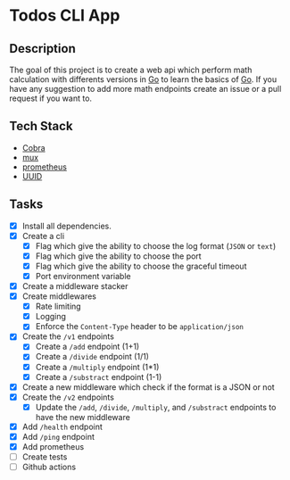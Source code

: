 # Todos CLI App

## Description

The goal of this project is to create a web api which perform math calculation with differents versions in [Go](https://go.dev) to learn the basics of [Go](https://go.dev). If you have any suggestion to add more math endpoints create an issue or a pull request if you want to.

## Tech Stack

- [Cobra](https://cobra.dev)
- [mux](https://github.com/gorilla/mux)
- [prometheus](https://github.com/prometheus/client_golang)
- [UUID](https://github.com/google/uuid)

## Tasks

- [x] Install all dependencies.
- [x] Create a cli
  - [x] Flag which give the ability to choose the log format (`JSON` or `text`)
  - [x] Flag which give the ability to choose the port
  - [x] Flag which give the ability to choose the graceful timeout
  - [x] Port environment variable
- [x] Create a middleware stacker
- [x] Create middlewares
  - [x] Rate limiting
  - [x] Logging
  - [x] Enforce the `Content-Type` header to be `application/json`
- [x] Create the `/v1` endpoints
  - [x] Create a `/add` endpoint (1+1)
  - [x] Create a `/divide` endpoint (1/1)
  - [x] Create a `/multiply` endpoint (1*1)
  - [x] Create a `/substract` endpoint (1-1)
- [x] Create a new middleware which check if the format is a JSON or not
- [x] Create the `/v2` endpoints
  - [x] Update the `/add`, `/divide`, `/multiply`, and `/substract` endpoints to have the new middleware
- [x] Add `/health` endpoint
- [x] Add `/ping` endpoint
- [x] Add prometheus
- [ ] Create tests
- [ ] Github actions
